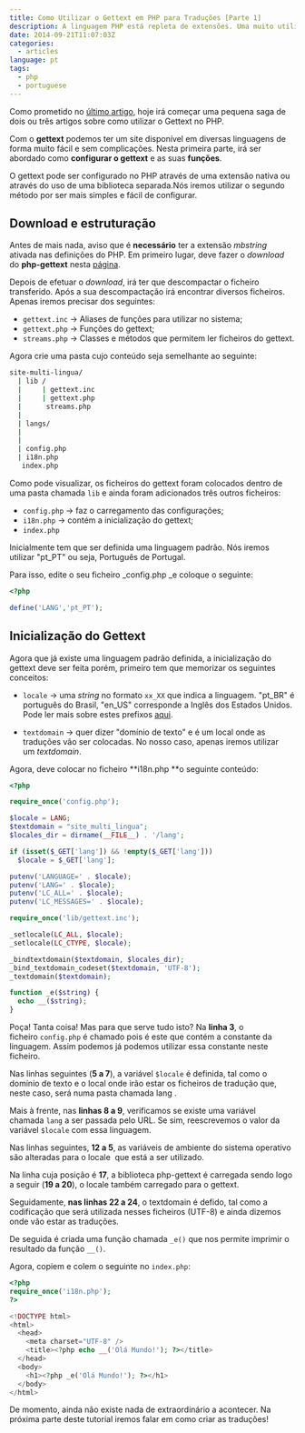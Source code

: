 ```yaml
---
title: Como Utilizar o Gettext em PHP para Traduções [Parte 1]
description: A linguagem PHP está repleta de extensões. Uma muito utilizada e útil é o Gettext que nos permite traduzir um site muito facilmente.
date: 2014-09-21T11:07:03Z
categories:
  - articles
language: pt
tags:
  - php
  - portuguese
---
```


Como prometido no [último artigo](/2014/09/13/php-wordpress-comandos-printf-sprintf), hoje irá começar uma pequena saga de dois ou três artigos sobre como utilizar o Gettext no PHP.

<!--more-->

Com o **gettext** podemos ter um site disponível em diversas linguagens de forma muito fácil e sem complicações. Nesta primeira parte, irá ser abordado como **configurar o gettext** e as suas **funções**.

O gettext pode ser configurado no PHP através de uma extensão nativa ou através do uso de uma biblioteca separada.Nós iremos utilizar o segundo método por ser mais simples e fácil de configurar.

## Download e estruturação

Antes de mais nada, aviso que é **necessário** ter a extensão *mbstring* ativada nas definições do PHP. Em primeiro lugar, deve fazer o _download_ do **php-gettext** nesta [página](https://launchpad.net/php-gettext/).

Depois de efetuar o _download_, irá ter que descompactar o ficheiro transferido. Após a sua descompactação irá encontrar diversos ficheiros. Apenas iremos precisar dos seguintes:

  * `gettext.inc` → Aliases de funções para utilizar no sistema;
  * `gettext.php` → Funções do gettext;
  * `streams.php` → Classes e métodos que permitem ler ficheiros do gettext.

Agora crie uma pasta cujo conteúdo seja semelhante ao seguinte:

```bash
site-multi-lingua/
  | lib /
  |     | gettext.inc
  |     | gettext.php
  |      streams.php
  |
  | langs/
  |
  |
  | config.php
  | i18n.php
   index.php
```

Como pode visualizar, os ficheiros do gettext foram colocados dentro de uma pasta chamada `lib` e ainda foram adicionados três outros ficheiros:

  * `config.php` → faz o carregamento das configurações;
  * `i18n.php` → contém a inicialização do gettext;
  * `index.php`

Inicialmente tem que ser definida uma linguagem padrão. Nós iremos utilizar "pt_PT" ou seja, Português de Portugal.

Para isso, edite o seu ficheiro _config.php _e coloque o seguinte:

```php
<?php

define('LANG','pt_PT');
```

## Inicialização do Gettext

Agora que já existe uma linguagem padrão definida, a inicialização do gettext deve ser feita porém, primeiro tem que memorizar os seguintes conceitos:

  * `locale` → uma _string_ no formato `xx_XX` que indica a linguagem. "pt_BR" é português do Brasil, "en_US" corresponde a Inglês dos Estados Unidos. Pode ler mais sobre estes prefixos [aqui](https://pt.wikipedia.org/wiki/Internacionaliza%C3%A7%C3%A3o).

  * `textdomain` → quer dizer "domínio de texto" e é um local onde as traduções vão ser colocadas. No nosso caso, apenas iremos utilizar um _textdomain_.


Agora, deve colocar no ficheiro **i18n.php **o seguinte conteúdo:

```php
<?php

require_once('config.php');

$locale = LANG;
$textdomain = "site_multi_lingua";
$locales_dir = dirname(__FILE__) . '/lang';

if (isset($_GET['lang']) && !empty($_GET['lang']))
  $locale = $_GET['lang'];

putenv('LANGUAGE=' . $locale);
putenv('LANG=' . $locale);
putenv('LC_ALL=' . $locale);
putenv('LC_MESSAGES=' . $locale);

require_once('lib/gettext.inc');

_setlocale(LC_ALL, $locale);
_setlocale(LC_CTYPE, $locale);

_bindtextdomain($textdomain, $locales_dir);
_bind_textdomain_codeset($textdomain, 'UTF-8');
_textdomain($textdomain);

function _e($string) {
  echo __($string);
}
```

Poça! Tanta coisa! Mas para que serve tudo isto? Na **linha 3**, o ficheiro `config.php` é chamado pois é este que contém a constante da linguagem. Assim podemos já podemos utilizar essa constante neste ficheiro.

Nas linhas seguintes (**5 a 7**), a variável `$locale` é definida, tal como o domínio de texto e o local onde irão estar os ficheiros de tradução que, neste caso, será numa pasta chamada lang .

Mais à frente, nas **linhas 8 a 9**, verificamos se existe uma variável chamada `lang` a ser passada pelo URL. Se sim, reescrevemos o valor da variável `$locale` com essa linguagem.

Nas linhas seguintes, **12 a 5**, as variáveis de ambiente do sistema operativo são alteradas para o locale  que está a ser utilizado.

Na linha cuja posição é **17**, a biblioteca php-gettext é carregada sendo logo a seguir (**19 a 20**), o locale também carregado para o gettext.

Seguidamente, **nas linhas 22 a 24**, o textdomain é defido, tal como a codificação que será utilizada nesses ficheiros (UTF-8) e ainda dizemos onde vão estar as traduções.

De seguida é criada uma função chamada `_e()` que nos permite imprimir o resultado da função `__()`.

Agora, copiem e colem o seguinte no `index.php`:

```php
<?php
require_once('i18n.php');
?>

<!DOCTYPE html>
<html>
  <head>
    <meta charset="UTF-8" />
    <title><?php echo __('Olá Mundo!'); ?></title>
  </head>
  <body>
    <h1><?php _e('Olá Mundo!'); ?></h1>
  </body>
</html>
```

De momento, ainda não existe nada de extraordinário a acontecer. Na próxima parte deste tutorial iremos falar em como criar as traduções!
